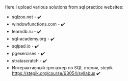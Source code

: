 Here i upload various solutions from sql practice websites:

- sqlzoo.net -          :heavy_check_mark:
- windowfunctions.com - :heavy_check_mark:
- learndb.ru -          :heavy_check_mark:
- sql-academy.org -     :heavy_check_mark:
- sqlpad.io -           :heavy_check_mark:
- pgexercises -         :heavy_check_mark:
- stratascratch -        :heavy_check_mark:
- Интерактивный тренажер по SQL степик, stepik https://stepik.org/course/63054/syllabus :heavy_check_mark:

